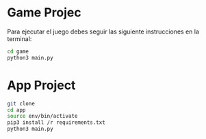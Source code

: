 # Game Projec

Para ejecutar el juego debes seguir las siguiente instrucciones en la terminal:

```sh
cd game
python3 main.py
```

# App Project

```sh
git clone
cd app
source env/bin/activate
pip3 install /r requirements.txt 
python3 main.py
```